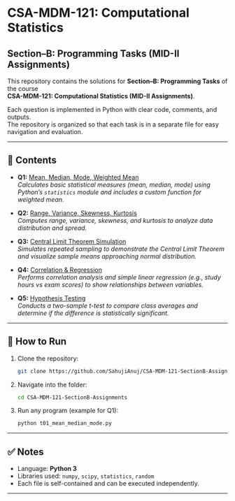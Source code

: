 # CSA-MDM-121: Computational Statistics  
## Section–B: Programming Tasks (MID-II Assignments)

This repository contains the solutions for **Section–B: Programming Tasks** of the course  
**CSA-MDM-121: Computational Statistics (MID-II Assignments)**.  

Each question is implemented in Python with clear code, comments, and outputs.  
The repository is organized so that each task is in a separate file for easy navigation and evaluation.

--- 

## 📂 Contents
- **Q1:** [Mean, Median, Mode, Weighted Mean](Q1_mean_median_mode.py)  
  *Calculates basic statistical measures (mean, median, mode) using Python’s `statistics` module and includes a custom function for weighted mean.*  

- **Q2:** [Range, Variance, Skewness, Kurtosis](Q2_variance_stddev.py)  
  *Computes range, variance, skewness, and kurtosis to analyze data distribution and spread.*  

- **Q3:** [Central Limit Theorem Simulation](Q3_dice_simulation.py)  
  *Simulates repeated sampling to demonstrate the Central Limit Theorem and visualize sample means approaching normal distribution.*  

- **Q4:** [Correlation & Regression](Q4_regression.py)  
  *Performs correlation analysis and simple linear regression (e.g., study hours vs exam scores) to show relationships between variables.*  

- **Q5:** [Hypothesis Testing](Q5_hypothesis_test.py)  
  *Conducts a two-sample t-test to compare class averages and determine if the difference is statistically significant.*  

---

## 🚀 How to Run
1. Clone the repository:
   ```bash
   git clone https://github.com/SahujiAnuj/CSA-MDM-121-SectionB-Assignments.git
2. Navigate into the folder:
   ```bash
   cd CSA-MDM-121-SectionB-Assignments
3. Run any program (example for Q1):
   ```bash
   python t01_mean_median_mode.py
---
## ✅ Notes
- Language: **Python 3**  
- Libraries used: `numpy`, `scipy`, `statistics`, `random`  
- Each file is self-contained and can be executed independently.
---
